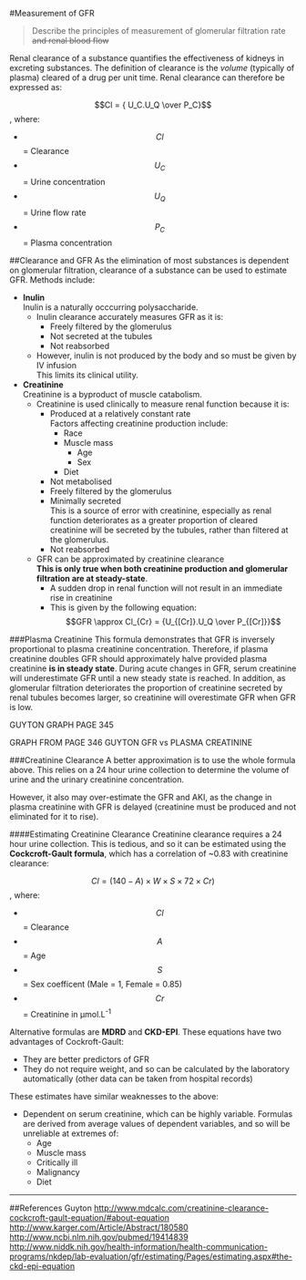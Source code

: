 #Measurement of GFR
> Describe the principles of measurement of glomerular filtration rate ~~and renal blood flow~~

Renal clearance of a substance quantifies the effectiveness of kidneys in excreting substances. The definition of clearance is the *volume* (typically of plasma) cleared of a drug per unit time. Renal clearance can therefore be expressed as:

$$Cl = { U_C.U_Q \over P_C}$$, where:
* $$Cl$$ = Clearance
* $$U_C$$ = Urine concentration
* $$U_Q$$ = Urine flow rate
* $$P_C$$ = Plasma concentration

##Clearance and GFR
As the elimination of most substances is dependent on glomerular filtration, clearance of a substance can be used to estimate GFR. Methods include:
* **Inulin**  
Inulin is a naturally occcurring polysaccharide.
    * Inulin clearance accurately measures GFR as it is:
        * Freely filtered by the glomerulus
        * Not secreted at the tubules
        * Not reabsorbed
    * However, inulin is not produced by the body and so must be given by IV infusion  
    This limits its clinical utility.
* **Creatinine**  
Creatinine is a byproduct of muscle catabolism.
    * Creatinine is used clinically to measure renal function because it is:
        * Produced at a relatively constant rate  
        Factors affecting creatinine production include:
            * Race
            * Muscle mass
                * Age
                * Sex
            * Diet
        * Not metabolised
        * Freely filtered by the glomerulus
        * Minimally secreted  
        This is a source of error with creatinine, especially as renal function deteriorates as a greater proportion of cleared creatinine will be secreted by the tubules, rather than filtered at the glomerulus.
        * Not reabsorbed
    * GFR can be approximated by creatinine clearance  
    **This is only true when both creatinine production and glomerular filtration are at steady-state**.
        * A sudden drop in renal function will not result in an immediate rise in creatinine
        * This is given by the following equation:  
$$GFR \approx Cl_{Cr} = {U_{[Cr]}.U_Q \over P_{[Cr]}}$$



###Plasma Creatinine
This formula demonstrates that GFR is inversely proportional to plasma creatinine concentration. Therefore, if plasma creatinine doubles GFR should approximately halve provided plasma creatinine **is in steady state**. During acute changes in GFR, serum creatinine will underestimate GFR until a new steady state is reached. In addition, as glomerular filtration deteriorates the proportion of creatinine secreted by renal tubules becomes larger, so creatinine will overestimate GFR when GFR is low.



GUYTON GRAPH PAGE 345


GRAPH FROM PAGE 346 GUYTON GFR vs PLASMA CREATININE

###Creatinine Clearance
A better approximation is to use the whole formula above. This relies on a 24 hour urine collection to determine the volume of urine and the urinary creatinine concentration.

However, it also may over-estimate the GFR and AKI, as the change in plasma creatinine with GFR is delayed (creatinine must be produced and not eliminated for it to rise).

####Estimating Creatinine Clearance
Creatinine clearance requires a 24 hour urine collection. This is tedious, and so it can be estimated using the **Cockcroft-Gault formula**, which has a correlation of ~0.83 with creatinine clearance:

$$Cl = (140-A) \times W  \times S  \times 72  \times Cr)$$, where:
* $$Cl$$ = Clearance
* $$A$$ = Age
* $$S$$ = Sex coefficent (Male = 1, Female = 0.85)
* $$Cr$$ = Creatinine in µmol.L<sup>-1</sup>

Alternative formulas are **MDRD** and **CKD-EPI**. These equations have two advantages of Cockroft-Gault:
* They are better predictors of GFR
* They do not require weight, and so can be calculated by the laboratory automatically (other data can be taken from hospital records)

These estimates have similar weaknesses to the above:
* Dependent on serum creatinine, which can be highly variable. Formulas are derived from average values of dependent variables, and so will be unreliable at extremes of:
    * Age
    * Muscle mass
    * Critically ill
    * Malignancy
    * Diet

---
##References
Guyton
http://www.mdcalc.com/creatinine-clearance-cockcroft-gault-equation/#about-equation
http://www.karger.com/Article/Abstract/180580
http://www.ncbi.nlm.nih.gov/pubmed/19414839
http://www.niddk.nih.gov/health-information/health-communication-programs/nkdep/lab-evaluation/gfr/estimating/Pages/estimating.aspx#the-ckd-epi-equation